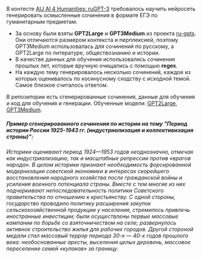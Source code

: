 В контесте [AIJ AI 4 Humanities: ruGPT-3](https://ods.ai/tracks/aij2020/competitions/aij-gpt3) требовалось научить нейросеть генерировать осмысленные сочинения в формате ЕГЭ по гуманитарным предметам. 
* За основу были взяты **GPT2Large** и **GPT3Medium** из проекта [ru-gpts](https://github.com/sberbank-ai/ru-gpts). Они отличаются размером контекста и перплексией, поэтому GPT3Medium использовалась для сочинений по русскому, а GPT2Large по литературе, обществознанию и истории. 
* В качестве данных для обучения использовались сочинения прошлых лет, которые вручную очищались с помощью **regex**.
* На каждую тему генерировалось несколько сочинений, каждое из которых оценивалось по косинусному сходству с исходной темой. Самое близкое считалось ответом.

В репозитории есть сгенерированные сочинения, данные для обучения и код для обучения и генерации. 
Обученные модели: [GPT2Large](https://drive.google.com/drive/folders/1p6qszfA-JjZuMTUqPnokKEKUu4GTUEUY?usp=sharing), [GPT3Medium](https://drive.google.com/drive/folders/11h_9c_tcbyZSgpp1vNwl6oeGFqbMWSd7?usp=sharing). 

##### Пример сгенерированного сочинения по истории на тему "Период истории России 1925-1943 гг. (индустриализация и коллективизация страны)":

*Историки оценивают период 1924—1953 годов неоднозначно, отмечая как индустриализацию, так и масштабные репрессии против «врагов народа». В целом историки признают необходимость форсированной модернизации советской экономики в интересах скорейшего восстановления народного хозяйства после гражданской войны и усиления военного потенциала страны. Вместе с тем многие из них подчеркивают непоследовательность политики Советского правительства по отношению к крестьянству. С одной стороны, государство проводило политику расширения закупок сельскохозяйственной продукции у населения, стремилось привлечь иностранные инвестиции; были осуществлены первые массовые кампании по борьбе со взяточничеством на селе; развернулось активное строительство жилья для рабочих городов. Другой стороной медали стал массовый террор периода 30-х — 40-х годов прошлого века: необоснованные аресты, выселения целых деревень, массовое переселение семей «кулаков» за границу.*
